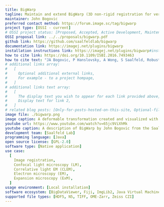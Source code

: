 ```yaml
---
title: BigWarp
tagline: Maintain and extend BigWarp (3D non-rigid registration for very large volumes).
maintainer: John Bogovic
preferred contact method: https://forum.image.sc/tag/bigwarp
project type: [OSSI - current]
# OSSI project status: [Proposed, Accepted, Active Development, Maintenance]
OSSI proposal link: ../../proposals/bigwarp.pdf
github link: https://github.com/saalfeldlab/bigwarp
documentation link: https://imagej.net/plugins/bigwarp
installation instructions link: https://imagej.net/plugins/bigwarp#installation
how to cite link: https://doi.org/10.1109/ISBI.2016.7493463
how to cite text: "JA Bogovic, P Hanslovsky, A Wong, S Saalfeld, Robust registration of calcium images by learned contrast synthesis, In Biomedical Imaging (ISBI), 2016 IEEE 13th International Symposium on, 1123-1126, DOI: 10.1109/ISBI.2016.7493463."
# additional links array:
#   [
#     Optional additional external links,
#     For example - to a project hompage,
#   ]
# additional links text array:
#   [
#     The display text you wish to appear for each link provided above,
#     Display text for link 2,
#   ]
# related blog posts: [Only-for-posts-hosted-on-this-site, Optional-file-name]
image file: ./bigwarp.png
image caption: A deformable transformation created and visualized with BigWarp.
youtube url: https://www.youtube.com/watch?v=65jc9ViXhMk
youtube caption: A description of BigWarp by John Bogovic from the Saalfeld lab, which is supported by the Open Science Software Initiative.
development team: [Saalfeld Lab]
programming language: [Java]
open source license: [GPL-2.0]
software type: [Native application]
use case:
  [
    Image registration,
    Confocal light microscopy (LM),
    Correlative light EM (CLEM),
    Electron microscopy (EM),
    Expansion microscopy (ExM),
  ]
usage environment: [Local installation]
software ecosystem: [BigDataViewer, Fiji, ImgLib2, Java Virtual Machine]
supported file types: [HDF5, N5, TIFF, OME-Zarr, Zeiss CZI]
---
```

